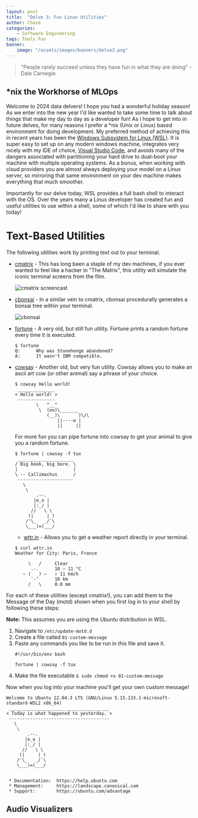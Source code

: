 ```yaml
---
layout: post
title:  "Delve 3: Fun Linux Utilities"
author: Chase
categories: 
    - Software Engineering
tags: Tools Fun
banner: 
    image: "/assets/images/banners/delve3.png"
---
```


> "People rarely succeed unless they have fun in what they are doing" -Dale Carnegie

## *nix the Workhorse of MLOps

Welcome to 2024 data delvers! I hope you had a wonderful holiday season! As we enter into the new year I'd like wanted to take some time to talk about things that make my day to day as a developer fun! As I hope to get into in future delves, for many reasons I prefer a *nix (Unix or Linux) based environment for doing development. My preferred method of achieving this in recent years has been the [Windows Subsystem for Linux (WSL)](https://learn.microsoft.com/en-us/windows/wsl/about). It is super easy to set up on any modern windows machine, integrates very nicely with my IDE of choice, [Visual Studio Code](https://code.visualstudio.com/docs/remote/wsl), and avoids many of the dangers associated with partitioning your hard drive to dual-boot your machine with multiple operating systems. As a bonus, when working with cloud providers you are almost always deploying your model on a Linux server, so mirroring that same environment on your dev machine makes everything that much smoother.

Importantly for our delve today, WSL provides a full bash shell to interact with the OS. Over the years many a Linux developer has created fun and useful utilities to use within a shell, some of which I'd like to share with you today!

# Text-Based Utilities

The following utilities work by printing text out to your terminal.

* [cmatrix](https://github.com/abishekvashok/cmatrix) - This has long been a staple of my dev machines, if you ever wanted to feel like a hacker in "The Matrix", this utility will simulate the iconic terminal screens from the film.

    ![cmatrix screencast](https://github.com/abishekvashok/cmatrix/raw/master/data/img/capture_orig.gif)

* [cbonsai](https://gitlab.com/jallbrit/cbonsai) - In a similar vein to cmatrix, cbonsai procedurally generates a bonsai tree within your terminal.

    ![cbonsai](https://user-content.gitlab-static.net/516ebf93882a9132c52dfbd25843c529d6f7ce95/68747470733a2f2f692e696d6775722e636f6d2f726e714a7833502e676966)

* [fortune](https://en.wikipedia.org/wiki/Fortune_(Unix)) - A very old, but still fun utility. Fortune prints a random fortune every time it is executed.

    ```
    $ fortune
    Q:      Why was Stonehenge abandoned?
    A:      It wasn't IBM compatible.  
    ```

* [cowsay](https://en.wikipedia.org/wiki/Cowsay) - Another old, but very fun utility. Cowsay allows you to make an ascii art cow (or other animal) say a phrase of your choice.
 
    ```
    $ cowsay Hello world!
     ______________
    < Hello world! >
     --------------
            \   ^__^
             \  (oo)\_______
                (__)\       )\/\
                    ||----w |
                    ||     ||
    ```

    For more fun you can pipe fortune into cowsay to get your animal to give you a random fortune.

    ```
    $ fortune | cowsay -f tux
     _____________________
    / Big book, big bore. \
    |                     |
    \ -- Callimachus      /
     ---------------------
       \
        \
            .--.
           |o_o |
           |:_/ |
          //   \ \
         (|     | )
        /'\_   _/`\
        \___)=(___/
    ```

    * [wttr.in](https://github.com/chubin/wttr.in) - Allows you to get a weather report directly in your terminal.

    ```
    $ curl wttr.in
    Weather for City: Paris, France
    
         \   /     Clear
          .-.      10 – 11 °C
       ― (   ) ―   ↑ 11 km/h
          `-’      10 km
         /   \     0.0 mm
    ```

For each of these utilities (except cmatrix!), you can add them to the Message of the Day (motd) shown when you first log in to your shell by following these steps:

**Note:** This assumes you are using the *Ubuntu* distribution in WSL.

1. Navigate to `/etc/update-motd.d`
2. Create a file called `01-custom-message`
3. Paste any commands you like to be run in this file and save it.
    ```
    #!/usr/bin/env bash

    fortune | cowsay -f tux
    ```
4. Make the file executable `$ sudo chmod +x 01-custom-message`

Now when you log into your machine you'll get your own custom message!

```
Welcome to Ubuntu 22.04.3 LTS (GNU/Linux 5.15.133.1-microsoft-standard-WSL2 x86_64)
 ______________________________________
< Today is what happened to yesterday. >
 --------------------------------------
   \
    \
        .--.
       |o_o |
       |:_/ |
      //   \ \
     (|     | )
    /'\_   _/`\
    \___)=(___/


 * Documentation:  https://help.ubuntu.com
 * Management:     https://landscape.canonical.com
 * Support:        https://ubuntu.com/advantage
```

## Audio Visualizers
